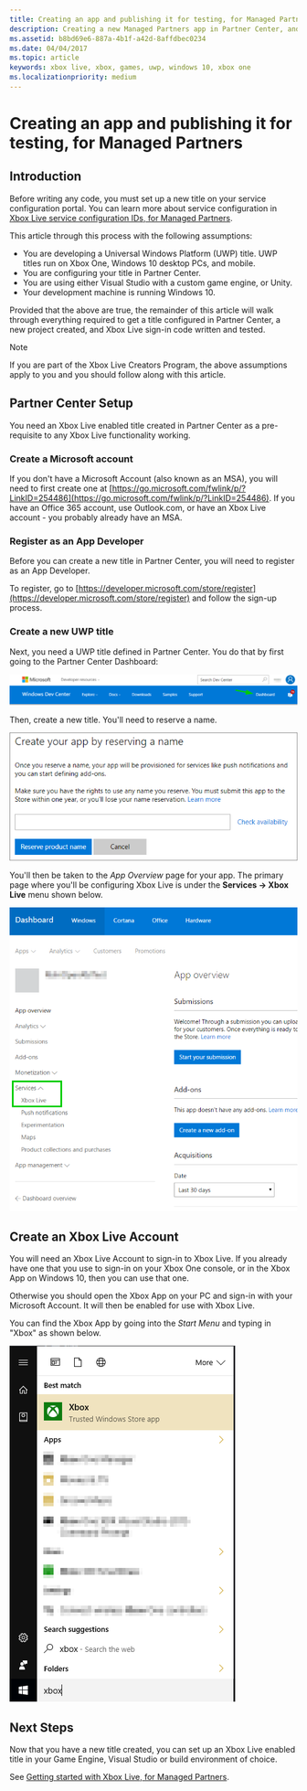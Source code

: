 ```yaml
---
title: Creating an app and publishing it for testing, for Managed Partners
description: Creating a new Managed Partners app in Partner Center, and publishing it to the test environment.
ms.assetid: b8bd69e6-887a-4b1f-a42d-8affdbec0234
ms.date: 04/04/2017
ms.topic: article
keywords: xbox live, xbox, games, uwp, windows 10, xbox one
ms.localizationpriority: medium
---
```


# Creating an app and publishing it for testing, for Managed Partners


## Introduction

Before writing any code, you must set up a new title on your service configuration portal.
You can learn more about service configuration in [Xbox Live service configuration IDs, for Managed Partners](../../../test-release/portal-config/live-service-config-ids-mp.md).

This article through this process with the following assumptions:
* You are developing a Universal Windows Platform (UWP) title.  UWP titles run on Xbox One, Windows 10 desktop PCs, and mobile.
* You are configuring your title in Partner Center.
* You are using either Visual Studio with a custom game engine, or Unity.
* Your development machine is running Windows 10.

Provided that the above are true, the remainder of this article will walk through everything required to get a title configured in Partner Center, a new project created, and Xbox Live sign-in code written and tested.

> [!NOTE]
> If you are part of the Xbox Live Creators Program, the above assumptions apply to you and you should follow along with this article.


## Partner Center Setup

You need an Xbox Live enabled title created in Partner Center as a pre-requisite to any Xbox Live functionality working.


### Create a Microsoft account

If you don't have a Microsoft Account (also known as an MSA), you will need to first create one at [https://go.microsoft.com/fwlink/p/?LinkID=254486](https://go.microsoft.com/fwlink/p/?LinkID=254486).
If you have an Office 365 account, use Outlook.com, or have an Xbox Live account - you probably already have an MSA.


### Register as an App Developer

Before you can create a new title in Partner Center, you will need to register as an App Developer.

To register, go to [https://developer.microsoft.com/store/register](https://developer.microsoft.com/store/register) and follow the sign-up process.


### Create a new UWP title

Next, you need a UWP title defined in Partner Center.
You do that by first going to the Partner Center Dashboard:

![Partner Center screenshot highlighting Dashboard location](live-create-new-title-partner-images/first_xbltitle_dashboard.png)

Then, create a new title.
You'll need to reserve a name.

![Partner Center name reservation dialogue box screenshot](live-create-new-title-partner-images/first_xbltitle_newapp.png)

You'll then be taken to the *App Overview* page for your app.
The primary page where you'll be configuring Xbox Live is under the **Services -> Xbox Live** menu shown below.

![Xbox Live services configuration location in Partner Center menu left nav screenshot](live-create-new-title-partner-images/first_xbltitle_leftnav.png)

<div id="createxblaccount"></div>


## Create an Xbox Live Account

You will need an Xbox Live Account to sign-in to Xbox Live.
If you already have one that you use to sign-in on your Xbox One console, or in the Xbox App on Windows 10, then you can use that one.

Otherwise you should open the Xbox App on your PC and sign-in with your Microsoft Account.
It will then be enabled for use with Xbox Live.

You can find the Xbox App by going into the *Start Menu* and typing in "Xbox" as shown below.

![Xbox App in Start Menu screenshot](live-create-new-title-partner-images/first_xbltitle_xboxapp.png)


## Next Steps

Now that you have a new title created, you can set up an Xbox Live enabled title in your Game Engine, Visual Studio or build environment of choice.

See [Getting started with Xbox Live, for Managed Partners](live-get-started-xbl-partner.md).

